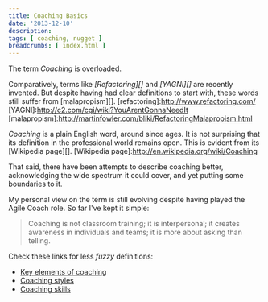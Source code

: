 ```yaml
---
title: Coaching Basics
date: '2013-12-10'
description:
tags: [ coaching, nugget ]
breadcrumbs: [ index.html ]
---
```


The term *Coaching* is overloaded.

Comparatively, terms like *[Refactoring][]* and *[YAGNI][]* are recently invented. But despite having had clear definitions to start with, these words still suffer from [malapropism][].
[refactoring]:http://www.refactoring.com/
[YAGNI]:http://c2.com/cgi/wiki?YouArentGonnaNeedIt
[malapropism]:http://martinfowler.com/bliki/RefactoringMalapropism.html

*Coaching* is a plain English word, around since ages. It is not surprising that its definition in the professional world remains open. This is evident from its [Wikipedia page][].
[Wikipedia page]:http://en.wikipedia.org/wiki/Coaching

That said, there have been attempts to describe coaching better, acknowledging the wide spectrum it could cover, and yet putting some boundaries to it.

My personal view on the term is still evolving despite having played the Agile Coach role. So far I've kept it simple:
> Coaching is not classroom training; it is interpersonal; it creates awareness in individuals and teams; it is more about asking than telling.

Check these links for less *fuzzy* definitions:

* [Key elements of coaching](http://www.abdn.ac.uk/mgtskills/people/people2/people2-4/)
* [Coaching styles](http://tle.tafevc.com.au/toolbox/file/44cc9067-a0f9-5e24-d9c7-67a5678d4aa9/1/10_04a.zip/toolbox/resources/res1050/res1050.htm)
* [Coaching skills](https://www.coachville.com/home/html/coaching_basics)
